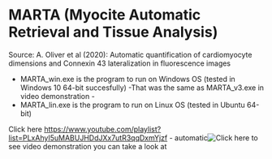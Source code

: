 # MARTA (Myocite Automatic Retrieval and Tissue Analysis)

Source: A. Oliver et al (2020):
Automatic quantification of cardiomyocyte dimensions and Connexin 43 lateralization in fluorescence images

* MARTA_win.exe is the program to run on Windows OS (tested in Windows 10 64-bit succesfully) -That was the same as MARTA_v3.exe in video demonstration -
* MARTA_lin.exe is the program to run on Linux OS (tested in Ubuntu 64-bit)

Click here https://www.youtube.com/playlist?list=PLxAhyI5uMABUJHDdJXx7utR3qqDxmYjzf - automatic![Click here](https://www.youtube.com/playlist?list=PLxAhyI5uMABUJHDdJXx7utR3qqDxmYjzf) to see video demonstration you can take a look at
